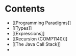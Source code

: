 # Contents
- [[Programming Paradigms]]
- [[Types]]
- [[Expressions]]
- [[Recursion (COMP1140)]]
- [[The Java Call Stack]]
- 